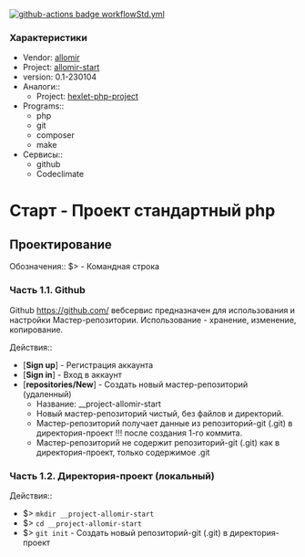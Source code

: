 <!-- _Титульная часть -->
<!-- ## Обложка -->
<!-- ### Badges -->
[![github-actions badge workflowStd.yml](https://github.com/allomir/__project-allomir-start/actions/workflows/workflowStd.yml/badge.svg)](https://github.com/allomir/__project-allomir-start/actions/workflows/workflowStd.yml)

### Характеристики
- Vendor: [allomir](https://github.com/allomir)
- Project: [allomir-start](https://github.com/allomir/__progect-allomir-start)
- version: 0.1-230104
- Аналоги::
    - Project: [hexlet-php-project](https://github.com/hexlet-boilerplates/php-package)
- Programs::
    - php
    - git
    - composer
    - make
- Сервисы::
    - github
    - Codeclimate

# Старт - Проект стандартный php

<!-- _Текстовая часть -->

## Проектирование
Обозначения::
$> - Командная строка

### Часть 1.1. Github

Github
    https://github.com/
    вебсервис предназначен для использования и настройки Мастер-репозитории.
    Использование - хранение, изменение, копирование.

Действия::
* [**Sign up**] - Регистрация аккаунта
* [**Sign in**] - Вход в аккаунт
* [**repositories/New**] - Создать новый мастер-репозиторий (удаленный)
    * Название: __project-allomir-start
    * Новый мастер-репозиторий чистый, без файлов и директорий.
    * Мастер-репозиторий получает данные из репозиторий-git (.git) в директория-проект !!! после создания 1-го коммита.
    * Мастер-репозиторий не содержит репозиторий-git (.git) как в директория-проект, только содержимое .git

### Часть 1.2. Директория-проект (локальный)

Действия::
* $> `mkdir __project-allomir-start`
* $> `cd __project-allomir-start`
* $> `git init` - Создать новый репозиторий-git (.git) в директория-проект
